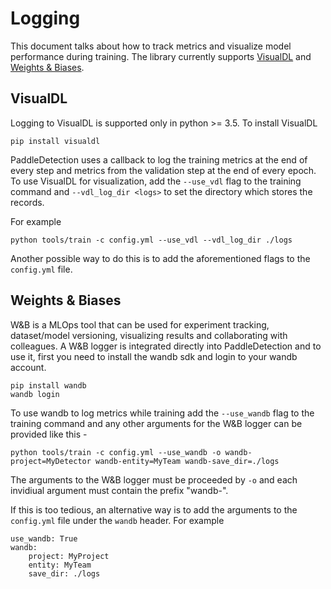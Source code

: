 # Logging

This document talks about how to track metrics and visualize model performance during training. The library currently supports [VisualDL](https://www.paddlepaddle.org.cn/documentation/docs/en/guides/03_VisualDL/visualdl_usage_en.html) and [Weights & Biases](https://docs.wandb.ai).

## VisualDL
Logging to VisualDL is supported only in python >= 3.5. To install VisualDL

```
pip install visualdl
```

PaddleDetection uses a callback to log the training metrics at the end of every step and metrics from the validation step at the end of every epoch. To use VisualDL for visualization, add the `--use_vdl` flag to the training command and `--vdl_log_dir <logs>` to set the directory which stores the records.

For example

```
python tools/train -c config.yml --use_vdl --vdl_log_dir ./logs
```

Another possible way to do this is to add the aforementioned flags to the `config.yml` file.

## Weights & Biases
W&B is a MLOps tool that can be used for experiment tracking, dataset/model versioning, visualizing results and collaborating with colleagues. A W&B logger is integrated directly into PaddleDetection and to use it, first you need to install the wandb sdk and login to your wandb account.

```
pip install wandb
wandb login
```

To use wandb to log metrics while training add the `--use_wandb` flag to the training command and any other arguments for the W&B logger can be provided like this - 

```
python tools/train -c config.yml --use_wandb -o wandb-project=MyDetector wandb-entity=MyTeam wandb-save_dir=./logs
```

The arguments to the W&B logger must be proceeded by `-o` and each invidiual argument must contain the prefix "wandb-".

If this is too tedious, an alternative way is to add the arguments to the `config.yml` file under the `wandb` header. For example

```
use_wandb: True
wandb:
    project: MyProject
    entity: MyTeam
    save_dir: ./logs
```

